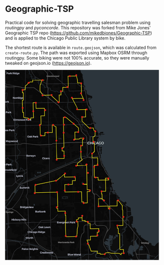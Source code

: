 # Geographic-TSP
Practical code for solving geographic travelling salesman problem using _routingpy_ and _pyconcorde_. This repository was forked from Mike Jones' Geographic TSP repo (https://github.com/mikedbjones/Geographic-TSP) and is applied to the Chicago Public Library system by bike.

The shortest route is available in ```route.geojson```, which was calculated from ```create-route.py```. The path was exported using Mapbox OSRM through routingpy. Some biking were not 100% accurate, so they were manually tweaked on geojson.io (https://geojson.io).

![Solution](https://github.com/vivrao9/biking-to-every-chicago-public-library/blob/master/solution.png)
